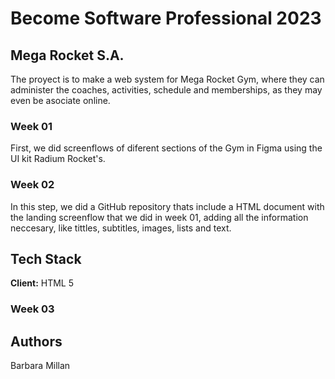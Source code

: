 # Become Software Professional 2023
## Mega Rocket S.A.
The proyect is to make a web system for Mega Rocket Gym, where they can administer the coaches, activities, schedule and memberships, as they may even be asociate online.
### Week 01
First, we did screenflows of diferent sections of the Gym in Figma using the UI kit Radium Rocket's. 
### Week 02
In this step, we did a GitHub repository thats include a HTML document with the landing screenflow that we did in week 01, adding all the information neccesary, like tittles, subtitles, images, lists and text.
## Tech Stack
**Client:** HTML 5
### Week 03
## Authors
Barbara Millan